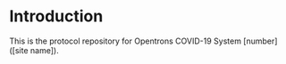 # Introduction

This is the protocol repository for Opentrons COVID-19 System [number] ([site name]).
